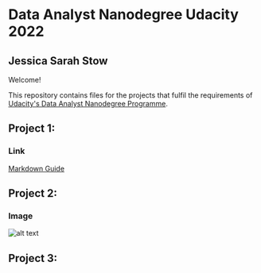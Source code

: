 # Data Analyst Nanodegree Udacity 2022

## Jessica Sarah Stow

Welcome!

This repository contains files for the projects that fulfil the requirements of [Udacity's Data Analyst Nanodegree Programme](https://www.udacity.com/course/data-analyst-nanodegree--nd002).

## Project 1:

### Link

[Markdown Guide](https://www.markdownguide.org)


## Project 2:

### Image

![alt text](https://graduation.udacity.com/api/graduation/certificate/DMKLQAVF/download)

## Project 3:
